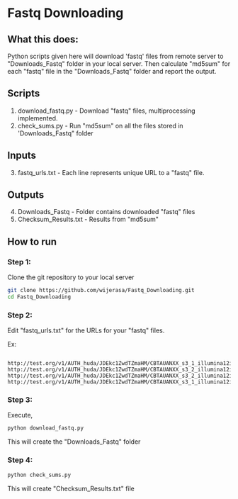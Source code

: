 # Fastq Downloading

## What this does:

Python scripts given here will download 'fastq' files from remote server to "Downloads_Fastq" folder in your local server.
Then calculate "md5sum" for each "fastq" file in the "Downloads_Fastq" folder and report the output.

## Scripts

1. download_fastq.py - Download "fastq" files, multiprocessing implemented.
2. check_sums.py - Run "md5sum" on all the files stored in 'Downloads_Fastq" folder

## Inputs
3. fastq_urls.txt - Each line represents unique URL to a "fastq" file.

## Outputs
4. Downloads_Fastq - Folder contains downloaded "fastq" files
5. Checksum_Results.txt - Results from "md5sum"

## How to run

### Step 1:

Clone the git repository to your local server

```bash
git clone https://github.com/wijerasa/Fastq_Downloading.git
cd Fastq_Downloading

```

### Step 2:

Edit "fastq_urls.txt" for the URLs for your "fastq" files.

Ex:
```

http://test.org/v1/AUTH_huda/JDEkc1ZwdTZmaHM/CBTAUANXX_s3_1_illumina12index_9_SL267844.fastq.gz
http://test.org/v1/AUTH_huda/JDEkc1ZwdTZmaHM/CBTAUANXX_s3_2_illumina12index_9_SL267844.fastq.gz
http://test.org/v1/AUTH_huda/JDEkc1ZwdTZmaHM/CBTAUANXX_s3_2_illumina12index_1_SL267821.fastq.gz
http://test.org/v1/AUTH_huda/JDEkc1ZwdTZmaHM/CBTAUANXX_s3_1_illumina12index_1_SL267821.fastq.gz

```

### Step 3:

Execute,

```bash
python download_fastq.py
```

This will create the "Downloads_Fastq" folder

### Step 4:

```bash
python check_sums.py
```

This will create "Checksum_Results.txt" file

